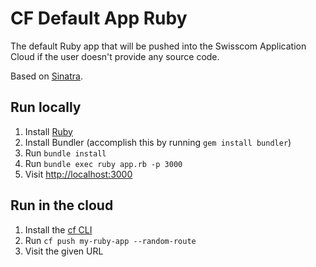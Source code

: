 # CF Default App Ruby

The default Ruby app that will be pushed into the Swisscom Application Cloud if the user doesn't provide any source code.

Based on [Sinatra](http://www.sinatrarb.com/).

## Run locally

1. Install [Ruby](https://www.ruby-lang.org/en/documentation/installation/)
1. Install Bundler (accomplish this by running `gem install bundler`)
1. Run `bundle install`
1. Run `bundle exec ruby app.rb -p 3000`
1. Visit [http://localhost:3000](http://localhost:3000)

## Run in the cloud

1. Install the [cf CLI](https://github.com/cloudfoundry/cli#downloads)
1. Run `cf push my-ruby-app --random-route`
1. Visit the given URL
